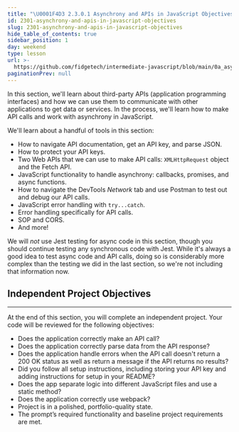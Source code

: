 ```yaml
---
title: "\U0001F4D3 2.3.0.1 Asynchrony and APIs in JavaScript Objectives"
id: 2301-asynchrony-and-apis-in-javascript-objectives
slug: 2301-asynchrony-and-apis-in-javascript-objectives
hide_table_of_contents: true
sidebar_position: 1
day: weekend
type: lesson
url: >-
  https://github.com/fidgetech/intermediate-javascript/blob/main/0a_asynchrony_in_javascript_objectives.md
paginationPrev: null
---
```


In this section, we'll learn about third-party APIs (application programming interfaces) and how we can use them to communicate with other applications to get data or services. In the process, we'll learn how to make API calls and work with asynchrony in JavaScript. 

We'll learn about a handful of tools in this section:

* How to navigate API documentation, get an API key, and parse JSON.
* How to protect your API keys.
* Two Web APIs that we can use to make API calls: `XMLHttpRequest` object and the Fetch API.
* JavaScript functionality to handle asynchrony: callbacks, promises, and async functions.
* How to navigate the DevTools _Network_ tab and use Postman to test out and debug our API calls.
* JavaScript error handling with `try...catch`.
* Error handling specifically for API calls.
* SOP and CORS.
* And more!

We will _not_ use Jest testing for async code in this section, though you should continue testing any synchronous code with Jest. While it's always a good idea to test async code and API calls, doing so is considerably more complex than the testing we did in the last section, so we're not including that information now.

## Independent Project Objectives
---

At the end of this section, you will complete an independent project. Your code will be reviewed for the following objectives:

* Does the application correctly make an API call?
* Does the application correctly parse data from the API response?
* Does the application handle errors when the API call doesn't return a 200 OK status as well as return a message if the API returns no results?
* Did you follow all setup instructions, including storing your API key and adding instructions for setup in your README?
* Does the app separate logic into different JavaScript files and use a static method?
* Does the application correctly use webpack?
* Project is in a polished, portfolio-quality state.
* The prompt’s required functionality and baseline project requirements are met.
